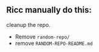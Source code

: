 
## Ricc manually do this:

cleanup the repo.

* Remove `random-repo/`
* remove `RANDOM-REPO-README.md`


